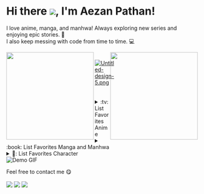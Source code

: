 # Hi there ![](https://user-images.githubusercontent.com/18350557/176309783-0785949b-9127-417c-8b55-ab5a4333674e.gif), I'm Aezan Pathan! 

I love anime, manga, and manhwa! Always exploring new series and enjoying epic stories. 👻
<br/>
I also keep messing with code from time to time. 💻 


<img align='left' src="https://i.pinimg.com/originals/e1/06/ee/e106ee093d744089a5ce56fd49675047.gif" width="230" />


<img align='right' src="https://i.pinimg.com/originals/76/b8/bf/76b8bf71c7eca48894b89cfda19c8d54.gif" width="230" height="230" />




<div style="display: flex; flex-wrap: nowrap; justify-content: space-between; align-items: flex-start; gap: 20px; margin: 20px 0;">
 


  <!-- Right Column - Logos      [![photo-6219964337079044059-x-1.jpg](https://i.postimg.cc/0QmcP8nn/photo-6219964337079044059-x-1.jpg)](https://postimg.cc/gXzvKbfL)-->
 
  [![Untitled-design-5.png](https://i.postimg.cc/k42fhtw3/Untitled-design-5.png)](https://postimg.cc/8JVR7cqt)
  <div style="flex: 1 1 60%; display: flex; flex-wrap: wrap; gap: 10px; align-items: center; justify-content: flex-end;">
  </div>
</div>
<details>
<summary>:tv: List Favorites Anime</summary>
  
<!-- favorites_anime starts -->
* [Tokyo Ghoul](https://anilist.co/anime/20605)  
* [The Misfit of Demon King Academy](https://anilist.co/anime/112301)  
* [Black Clover](https://anilist.co/anime/97940)  
* [Blue Lock](https://anilist.co/anime/153162)  
* [The 100 Girlfriends Who Really, Really, Really, Really, Really Love You](https://anilist.co/anime/160392)  
* [The Daily Lives of High School Boys](https://anilist.co/anime/11843)  
* [Gintama](https://anilist.co/anime/918)  
* [Horimiya](https://anilist.co/anime/124080)  
* [Tonikaku Kawaii](https://anilist.co/anime/116267)  

<!-- favorites_anime ends -->

</details>
<details>
<summary>:book: List Favorites Manga and Manhwa</summary>
  
<!-- favorites_manga starts -->
* [Elecced](https://www.webtoons.com/en/action/eleceed/list?title_no=1571)
* [Azadarake no Classmate ga Shinpai](https://anilist.co/manga/166117)  
<!-- favorites_manga ends -->

</details>
<details>
<summary>🤩: List Favorites Character</summary>
  
<!-- favorites_characters starts -->
* [Ken Kaneki](https://anilist.co/character/87275)
* [Kyouko Hori](https://anilist.co/character/66171)
* [Nagisa Minase](https://anilist.co/character/162885)
* [Marin Kitagawa](https://anilist.co/character/133676)
* [Anos Voldigoad](https://anilist.co/character/152091)  
* [Asta](https://anilist.co/character/121681)  
* [Yoichi Isagi](https://anilist.co/character/127468)  
* [Nasa Yuzaki](https://anilist.co/character/163875)  
* [Polka Shinoyama](https://anilist.co/character/166278)  
* [Tatsumi Oga](https://anilist.co/character/38489)  
* [Senku Ishigami](https://anilist.co/character/127947)  
* [Sung Jin-Woo](https://anilist.co/character/176739)  
* [Kai](https://anilist.co/character/120267)  
* [Gintoki Sakata](https://anilist.co/character/1671)  

<!-- favorites_characters ends -->

</details>
<img src="https://github.com/AezanPathan/AezanPathan/blob/main/content/gif1.gif?raw=true" alt="Demo GIF" />

Feel free to contact me :yum:
<br><br>
<a href="https://www.linkedin.com/in/aezan-pathan-069402228?utm_source=share&utm_campaign=share_via&utm_content=profile&utm_medium=android_app" target="_blank"><img src="https://img.shields.io/badge/LinkedIn-aezan-informational"></a>
<a href="mailto:aezanp@gmail.com"><img src="https://img.shields.io/badge/Email-aezanp%40gmail.com-orange"></a>
<a href="https://protfolio-aezan.vercel.app/" target="_blank"><img src="https://img.shields.io/badge/Personal%20Site-aezan.vercel.app-red"></a>
<!-- <a href="https://github.com/AezanPathan/"><img src="https://komarev.com/ghpvc/?username=AezanPathan" alt="visitors" /></a>
  -->
